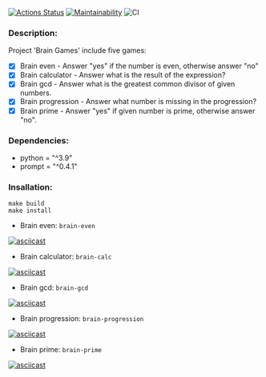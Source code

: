 [![Actions Status](https://github.com/emp7yhead/python-project-lvl1/workflows/hexlet-check/badge.svg)](https://github.com/emp7yhead/python-project-lvl1/actions) [![Maintainability](https://api.codeclimate.com/v1/badges/304443f72ed31aff22c9/maintainability)](https://codeclimate.com/github/emp7yhead/python-project-lvl1/maintainability) ![CI](https://github.com/emp7yhead/python-project-lvl1/actions/workflows/main.yml/badge.svg)
### Description:
Project 'Brain Games' include five games:
- [X] Brain even  - Answer "yes" if the number is even, otherwise answer "no"
- [X] Brain calculator - Answer what is the result of the expression?
- [X] Brain gcd - Answer what is the greatest common divisor of given numbers.
- [X] Brain progression - Answer what number is missing in the progression?
- [X] Brain prime - Answer "yes" if given number is prime, otherwise answer "no".

### Dependencies:
- python = "^3.9"
- prompt = "^0.4.1"

### Insallation:
```
make build
make install
```
+ Brain even:
`brain-even`

[![asciicast](https://asciinema.org/a/wuHWWj2TU6nBJZyPxMYXO07XC.svg)](https://asciinema.org/a/wuHWWj2TU6nBJZyPxMYXO07XC)

+ Brain calculator:
`brain-calc`

[![asciicast](https://asciinema.org/a/4yklFRGDNofw8YhOkR190Skxx.svg)](https://asciinema.org/a/4yklFRGDNofw8YhOkR190Skxx)

+ Brain gcd:
`brain-gcd`

[![asciicast](https://asciinema.org/a/LWsrnm77sxaPSj5ChlIS4GRfM.svg)](https://asciinema.org/a/LWsrnm77sxaPSj5ChlIS4GRfM)

+ Brain progression:
`brain-progression`

[![asciicast](https://asciinema.org/a/QVq8vuaHZS5fx24ZBgg9h4jkG.svg)](https://asciinema.org/a/QVq8vuaHZS5fx24ZBgg9h4jkG)

+ Brain prime:
`brain-prime`

[![asciicast](https://asciinema.org/a/ILpVbiM2EsUNpZyMF8r7J1H86.svg)](https://asciinema.org/a/ILpVbiM2EsUNpZyMF8r7J1H86)
